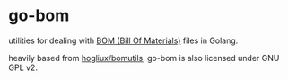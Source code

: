 go-bom
======

utilities for dealing with [BOM (Bill Of Materials)](https://en.wikipedia.org/wiki/BOM_(file_format)) files in Golang.


heavily based from [hogliux/bomutils](https://github.com/hogliux/bomutils), go-bom is also licensed under GNU GPL v2.

